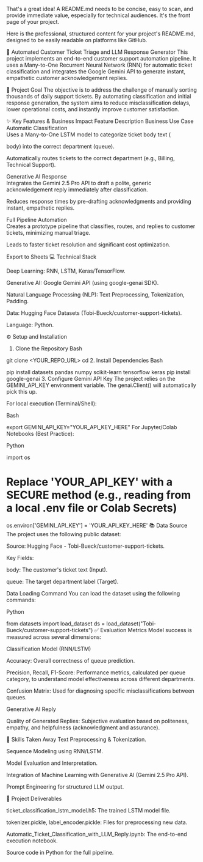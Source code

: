 That's a great idea! A README.md needs to be concise, easy to scan, and provide immediate value, especially for technical audiences. It's the front page of your project.

Here is the professional, structured content for your project's README.md, designed to be easily readable on platforms like GitHub.

🤖 Automated Customer Ticket Triage and LLM Response Generator
This project implements an end-to-end customer support automation pipeline. It uses a Many-to-One Recurrent Neural Network (RNN) for automatic ticket classification and integrates the Google Gemini API to generate instant, empathetic customer acknowledgement replies.

🚀 Project Goal
The objective is to address the challenge of manually sorting thousands of daily support tickets. By automating classification and initial response generation, the system aims to reduce misclassification delays, lower operational costs, and instantly improve customer satisfaction.



✨ Key Features & Business Impact
Feature	Description	Business Use Case
Automatic Classification	
Uses a Many-to-One LSTM model to categorize ticket body text (

body) into the correct department (queue).


Automatically routes tickets to the correct department (e.g., Billing, Technical Support).

Generative AI Response	
Integrates the Gemini 2.5 Pro API to draft a polite, generic acknowledgement reply immediately after classification.


Reduces response times by pre-drafting acknowledgments and providing instant, empathetic replies.



Full Pipeline Automation	
Creates a prototype pipeline that classifies, routes, and replies to customer tickets, minimizing manual triage.



Leads to faster ticket resolution and significant cost optimization.



Export to Sheets
💻 Technical Stack

Deep Learning: RNN, LSTM, Keras/TensorFlow.



Generative AI: Google Gemini API (using google-genai SDK).



Natural Language Processing (NLP): Text Preprocessing, Tokenization, Padding.


Data: Hugging Face Datasets (Tobi-Bueck/customer-support-tickets).


Language: Python.

⚙️ Setup and Installation
1. Clone the Repository
Bash

git clone <YOUR_REPO_URL>
cd <your-project-directory>
2. Install Dependencies
Bash

pip install datasets pandas numpy scikit-learn tensorflow keras
pip install google-genai
3. Configure Gemini API Key
The project relies on the GEMINI_API_KEY environment variable. The genai.Client() will automatically pick this up.

For local execution (Terminal/Shell):

Bash

export GEMINI_API_KEY="YOUR_API_KEY_HERE"
For Jupyter/Colab Notebooks (Best Practice):

Python

import os
# Replace 'YOUR_API_KEY' with a SECURE method (e.g., reading from a local .env file or Colab Secrets)
os.environ['GEMINI_API_KEY'] = 'YOUR_API_KEY_HERE' 
📚 Data Source
The project uses the following public dataset:


Source: Hugging Face - Tobi-Bueck/customer-support-tickets.


Key Fields:


body: The customer's ticket text (Input).



queue: The target department label (Target).


Data Loading Command
You can load the dataset using the following commands:

Python

from datasets import load_dataset
ds = load_dataset("Tobi-Bueck/customer-support-tickets")
✅ Evaluation Metrics
Model success is measured across several dimensions:

Classification Model (RNN/LSTM)

Accuracy: Overall correctness of queue prediction.




Precision, Recall, F1-Score: Performance metrics, calculated per queue category, to understand model effectiveness across different departments.



Confusion Matrix: Used for diagnosing specific misclassifications between queues.

Generative AI Reply

Quality of Generated Replies: Subjective evaluation based on politeness, empathy, and helpfulness (acknowledgment and assurance).


🤝 Skills Taken Away
Text Preprocessing & Tokenization.

Sequence Modeling using RNN/LSTM.

Model Evaluation and Interpretation.

Integration of Machine Learning with Generative AI (Gemini 2.5 Pro API).

Prompt Engineering for structured LLM output.

📝 Project Deliverables

ticket_classification_lstm_model.h5: The trained LSTM model file.


tokenizer.pickle, label_encoder.pickle: Files for preprocessing new data.

Automatic_Ticket_Classification_with_LLM_Reply.ipynb: The end-to-end execution notebook.

Source code in Python for the full pipeline.